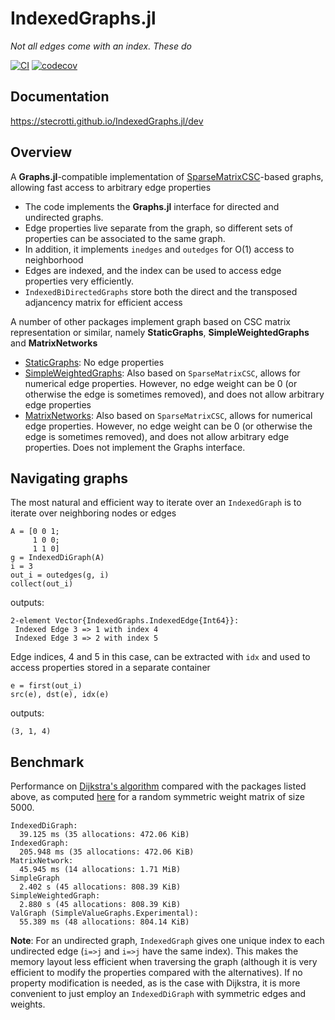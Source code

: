 # IndexedGraphs.jl

_Not all edges come with an index. These do_

[![CI](https://github.com/stecrotti/IndexedGraphs.jl/actions/workflows/ci.yml/badge.svg)](https://github.com/stecrotti/IndexedGraphs.jl/actions/workflows/ci.yml)
[![codecov](https://codecov.io/gh/stecrotti/IndexedGraphs.jl/branch/main/graph/badge.svg?token=CYLRPHU098)](https://codecov.io/gh/stecrotti/IndexedGraphs.jl)

## Documentation
https://stecrotti.github.io/IndexedGraphs.jl/dev

## Overview
A **Graphs.jl**-compatible implementation of [SparseMatrixCSC](https://github.com/JuliaLang/SparseArrays.jl)-based graphs, allowing fast access to arbitrary edge properties

* The code implements the **Graphs.jl** interface for directed and undirected graphs.
* Edge properties live separate from the graph, so different sets of properties can be associated to the same graph.
* In addition, it implements `inedges` and `outedges` for O(1) access to neighborhood
* Edges are indexed, and the index can be used to access edge properties very efficiently.
* `IndexedBiDirectedGraphs` store both the direct and the transposed adjancency matrix for efficient access

A number of other packages implement graph based on CSC matrix representation or similar, namely **StaticGraphs**, **SimpleWeightedGraphs** and **MatrixNetworks**

* [StaticGraphs](https://github.com/JuliaGraphs/StaticGraphs.jl): No edge properties
* [SimpleWeightedGraphs](https://github.com/JuliaGraphs/SimpleWeightedGraphs.jl): Also based on `SparseMatrixCSC`, allows for numerical edge properties. However, no edge weight can be 0 (or otherwise the edge is sometimes removed), and does not allow arbitrary edge properties
* [MatrixNetworks](https://github.com/JuliaGraphs/MatrixNetworks.jl): Also based on `SparseMatrixCSC`, allows for numerical edge properties. However, no edge weight can be 0 (or otherwise the edge is sometimes removed), and does not allow arbitrary edge properties. Does not implement the Graphs interface.

## Navigating graphs
The most natural and efficient way to iterate over an `IndexedGraph` is to iterate over neighboring nodes or edges
```
A = [0 0 1;
     1 0 0;
     1 1 0]
g = IndexedDiGraph(A)
i = 3
out_i = outedges(g, i)
collect(out_i)
```
outputs:
```
2-element Vector{IndexedGraphs.IndexedEdge{Int64}}:
 Indexed Edge 3 => 1 with index 4
 Indexed Edge 3 => 2 with index 5
```
Edge indices, 4 and 5 in this case, can be extracted with `idx` and used to access properties stored in a separate container
```
e = first(out_i)
src(e), dst(e), idx(e)
```
outputs:
```
(3, 1, 4)
```

## Benchmark
Performance on [Dijkstra's algorithm](https://en.wikipedia.org/wiki/Dijkstra%27s_algorithm) compared with the packages listed above, as computed [here](https://github.com/stecrotti/IndexedGraphs.jl/blob/main/benchmark/dijkstra_benchmark.jl) for a random symmetric weight matrix of size 5000.

```
IndexedDiGraph:
  39.125 ms (35 allocations: 472.06 KiB)
IndexedGraph:
  205.948 ms (35 allocations: 472.06 KiB)
MatrixNetwork:
  45.945 ms (14 allocations: 1.71 MiB)
SimpleGraph
  2.402 s (45 allocations: 808.39 KiB)
SimpleWeightedGraph:
  2.880 s (45 allocations: 808.39 KiB)
ValGraph (SimpleValueGraphs.Experimental):
  55.389 ms (48 allocations: 804.14 KiB)
```

**Note**: For an undirected graph, `IndexedGraph` gives one unique index to each undirected edge (`i=>j` and `i=>j` have the same index). This makes the memory layout less efficient when traversing the graph (although it is very efficient to modify the properties compared with the alternatives). 
If no property modification is needed, as is the case with Dijkstra, it is more convenient to just employ an `IndexedDiGraph` with symmetric edges and weights.
